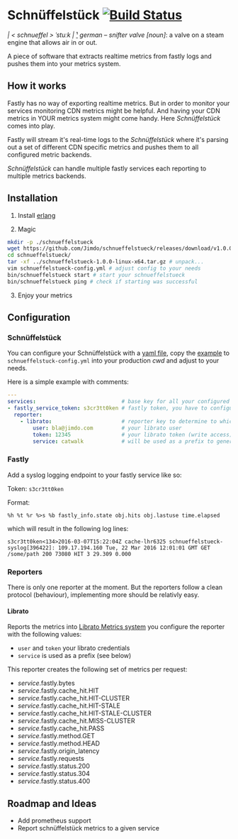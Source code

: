 # Schnüffelstück [![Build Status](https://travis-ci.org/Jimdo/schnueffelstueck.svg?branch=master)](https://travis-ci.org/Jimdo/schnueffelstueck)
*| < schnueffel > ˈstuːk |* [¹](https://www.youtube.com/watch?v=iTp5wrX1w64) *german* – *snifter valve [noun]*: a valve on a steam engine that allows air in or out.

A piece of software that extracts realtime metrics from fastly logs and pushes them into your metrics system.

## How it works

Fastly has no way of exporting realtime metrics. But in order to monitor your services monitoring CDN metrics might be helpful. And having your CDN metrics in YOUR metrics system might come handy. Here *Schnüffelstück* comes into play.

Fastly will stream it's real-time logs to the *Schnüffelstück* where it's parsing out a set of different CDN specific metrics and pushes them to all configured metric backends.

*Schnüffelstück* can handle multiple fastly services each reporting to multiple metrics backends.

## Installation

1. Install [erlang](https://www.erlang.org/downloads)

2. Magic
```bash
mkdir -p ./schnueffelstueck
wget https://github.com/Jimdo/schnueffelstueck/releases/download/v1.0.0/schnueffelstueck-1.0.0-linux-x64.tar.gz # download
cd schnueffelstueck/
tar -xf ../schnueffelstueck-1.0.0-linux-x64.tar.gz # unpack...
vim schnueffelstueck-config.yml # adjust config to your needs
bin/schnueffelstueck start # start your schnueffelstueck
bin/schnueffelstueck ping # check if starting was successful
```

3. Enjoy your metrics

## Configuration

### Schnüffelstück

You can configure your Schnüffelstück with a [yaml file](http://yaml.org/), copy the [example](schnueffelstuck-config.example.yml) to `schnueffelstuck-config.yml` into your production *cwd* and adjust to your needs.

Here is a simple example with comments:

```yaml
---
services:                           # base key for all your configured services
- fastly_service_token: s3cr3tt0ken # fastly token, you have to configure in fastly as well (basically a shared secret per fastly service)
  reporter:
    - librato:                      # reporter key to determine to which metrics service you want to report to. it contains custom config per reporter
        user: bla@jimdo.com         # your librato user
        token: 12345                # your librato token (write access)
        service: catwalk            # will be used as a prefix to generate the metrics (e.g. catwalk.fastly.method.GET)
```

### Fastly

Add a syslog logging endpoint to your fastly service like so:

Token: `s3cr3tt0ken`

Format:
```
%h %t %r %>s %b fastly_info.state obj.hits obj.lastuse time.elapsed
```

which will result in the following log lines:
```
s3cr3tt0ken<134>2016-03-07T15:22:04Z cache-lhr6325 schnueffelstueck-syslog[396422]: 109.17.194.160 Tue, 22 Mar 2016 12:01:01 GMT GET /some/path 200 73080 HIT 3 29.309 0.000
```

### Reporters
There is only one reporter at the moment. But the reporters follow a clean protocol (behaviour), implementing more should be relativly easy.

#### Librato
Reports the metrics into [Librato Metrics system](https://metrics.librato.com) you configure the reporter with the following values:

- `user` and `token` your librato credentials
- `service` is used as a prefix (see below)

This reporter creates the following set of metrics per request:
- *service*.fastly.bytes
- *service*.fastly.cache_hit.HIT
- *service*.fastly.cache_hit.HIT-CLUSTER
- *service*.fastly.cache_hit.HIT-STALE
- *service*.fastly.cache_hit.HIT-STALE-CLUSTER
- *service*.fastly.cache_hit.MISS-CLUSTER
- *service*.fastly.cache_hit.PASS
- *service*.fastly.method.GET
- *service*.fastly.method.HEAD
- *service*.fastly.origin_latency
- *service*.fastly.requests
- *service*.fastly.status.200
- *service*.fastly.status.304
- *service*.fastly.status.400

## Roadmap and Ideas
- Add prometheus support
- Report schnüffelstück metrics to a given service
